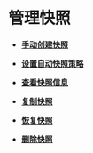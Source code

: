 # 管理快照<a name="zh-cn_topic_0056326004"></a>

-   **[手动创建快照](手动创建快照.md)**  

-   **[设置自动快照策略](设置自动快照策略.md)**  

-   **[查看快照信息](查看快照信息.md)**  

-   **[复制快照](复制快照.md)**  

-   **[恢复快照](恢复快照.md)**  

-   **[删除快照](删除快照.md)**  


